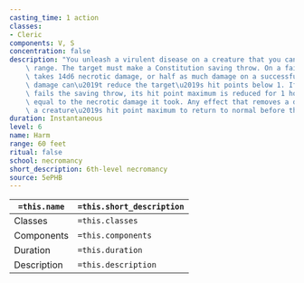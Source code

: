 ```yaml
---
casting_time: 1 action
classes:
- Cleric
components: V, S
concentration: false
description: "You unleash a virulent disease on a creature that you can see within\
    \ range. The target must make a Constitution saving throw. On a failed save, it\
    \ takes 14d6 necrotic damage, or half as much damage on a successful save. The\
    \ damage can\u2019t reduce the target\u2019s hit points below 1. If the target\
    \ fails the saving throw, its hit point maximum is reduced for 1 hour by an amount\
    \ equal to the necrotic damage it took. Any effect that removes a disease allows\
    \ a creature\u2019s hit point maximum to return to normal before that time passes."
duration: Instantaneous
level: 6
name: Harm
range: 60 feet
ritual: false
school: necromancy
short_description: 6th-level necromancy
source: 5ePHB
---
```


| `=this.name` | `=this.short_description` |
| ------------ | ------------------------- |
| Classes      | `=this.classes`           |
| Components   | `=this.components`        |
| Duration     | `=this.duration`          |
| Description  | `=this.description`       |